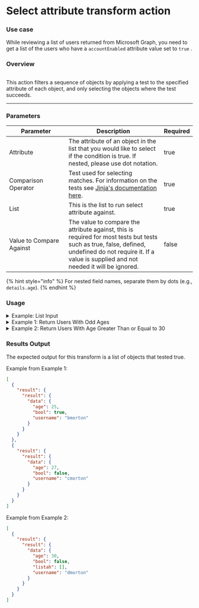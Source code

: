 # Select attribute transform action

### Use case

While reviewing a list of users returned from Microsoft Graph, you need to get a list of the users who have a `accountEnabled` attribute value set to `true` .

### Overview

<figure><img src="../../../../.gitbook/assets/Screenshot 2025-03-28 at 11.29.37 AM.png" alt=""><figcaption></figcaption></figure>

This action filters a sequence of objects by applying a test to the specified attribute of each object, and only selecting the objects where the test succeeds.

***

### Parameters

<table><thead><tr><th width="217">Parameter</th><th width="417.3333333333333">Description</th><th data-type="checkbox">Required</th></tr></thead><tbody><tr><td>Attribute</td><td>The attribute of an object in the list that you would like to select if the condition is true. If nested, please use dot notation.</td><td>true</td></tr><tr><td>Comparison Operator</td><td>Test used for selecting matches. For information on the tests see <a href="https://jinja.palletsprojects.com/en/stable/templates/#jinja-tests">Jinja's documentation here</a>.</td><td>true</td></tr><tr><td>List</td><td>This is the list to run select attribute against.</td><td>true</td></tr><tr><td>Value to Compare Against</td><td>The value to compare the attribute against, this is required for most tests but tests such as true, false, defined, undefined do not require it. If a value is supplied and not needed it will be ignored.</td><td>false</td></tr></tbody></table>

{% hint style="info" %}
For nested field names, separate them by dots (e.g., `details.age`).
{% endhint %}

### Usage

<details>

<summary>Example: List Input</summary>

```json
[
  {
    "result": {
      "result": {
        "data": {
          "age": 20,
          "bool": true,
          "username": "amorton"
        }
      }
    }
  },
  {
    "result": {
      "result": {
        "data": {
          "age": 25,
          "bool": true,
          "username": "bmorton"
        }
      }
    }
  },
  {
    "result": {
      "result": {
        "data": {
          "age": 27,
          "bool": false,
          "username": "cmorton"
        }
      }
    }
  },
  {
    "result": {
      "result": {
        "data": {
          "age": 30,
          "bool": false,
          "listah": [],
          "username": "dmorton"
        }
      }
    }
  },
  {
    "result": {
      "result": {
        "data": {
          "age": 22,
          "bool": true,
          "username": "emorton"
        }
      }
    }
  },
  {
    "result": {
      "result": {
        "data": {
          "age": 29.99,
          "bool": null,
          "username": "fmorton"
        }
      }
    }
  }
]
```

</details>

<details>

<summary>Example 1: Return Users With Odd Ages</summary>

Inputs:

**Attribute:** result.result.data.age

**Comparison Operator:** odd

**List**: See `Example: List Input`

**Value to Compare Against**: None

</details>

<details>

<summary>Example 2: Return Users With Age Greater Than or Equal to 30</summary>

Inputs:

**Attribute:** result.result.data.age

**Comparison Operator:** ge

**List**: See `Example: List Input`

**Value to Compare Against**: 30

</details>

### Results Output

The expected output for this transform is a list of objects that tested true.

Example from Example 1:

```json
[
  {
    "result": {
      "result": {
        "data": {
          "age": 25,
          "bool": true,
          "username": "bmorton"
        }
      }
    }
  },
  {
    "result": {
      "result": {
        "data": {
          "age": 27,
          "bool": false,
          "username": "cmorton"
        }
      }
    }
  }
]
```

Example from Example 2:

```json
[
  {
    "result": {
      "result": {
        "data": {
          "age": 30,
          "bool": false,
          "listah": [],
          "username": "dmorton"
        }
      }
    }
  }
]
```
